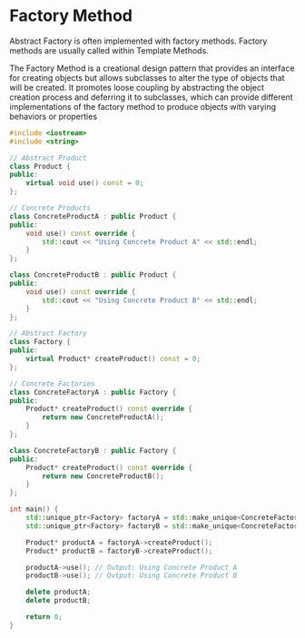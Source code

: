 # Factory Method
Abstract Factory is often implemented with factory methods.
Factory methods are usually called within Template Methods.

The Factory Method is a creational design pattern that provides an interface for creating
objects but allows subclasses to alter the type of objects that will be created.
It promotes loose coupling by abstracting the object creation process and deferring it to
subclasses, which can provide different implementations of the factory method to produce
objects with varying behaviors or properties

```cpp
#include <iostream>
#include <string>

// Abstract Product
class Product {
public:
    virtual void use() const = 0;
};

// Concrete Products
class ConcreteProductA : public Product {
public:
    void use() const override {
        std::cout << "Using Concrete Product A" << std::endl;
    }
};

class ConcreteProductB : public Product {
public:
    void use() const override {
        std::cout << "Using Concrete Product B" << std::endl;
    }
};

// Abstract Factory
class Factory {
public:
    virtual Product* createProduct() const = 0;
};

// Concrete Factories
class ConcreteFactoryA : public Factory {
public:
    Product* createProduct() const override {
        return new ConcreteProductA();
    }
};

class ConcreteFactoryB : public Factory {
public:
    Product* createProduct() const override {
        return new ConcreteProductB();
    }
};

int main() {
    std::unique_ptr<Factory> factoryA = std::make_unique<ConcreteFactoryA>();
    std::unique_ptr<Factory> factoryB = std::make_unique<ConcreteFactoryB>();

    Product* productA = factoryA->createProduct();
    Product* productB = factoryB->createProduct();

    productA->use(); // Output: Using Concrete Product A
    productB->use(); // Output: Using Concrete Product B

    delete productA;
    delete productB;

    return 0;
}
```
